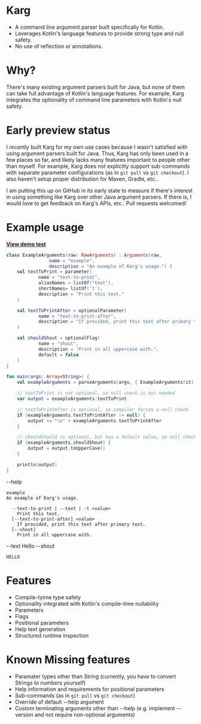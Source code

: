 Karg
==============
- A command line argument parser built specifically for Kotlin.
- Leverages Kotlin's language features to provide strong type and null safety.
- No use of reflection or annotations.

Why?
==============
There's many existing argument parsers built for Java, but none of them can take full advantage of Kotlin's language features. For example, Karg integrates the optionality of command line parameters with Kotlin's null safety.

Early preview status
==============
I recently built Karg for my own use cases because I wasn't satisfied with using argument parsers built for Java. Thus, Karg has only been used in a few places so far, and likely lacks many features important to people other than myself. For example, Karg does not explicitly support sub-commands with separate parameter configurations (as in ```git pull``` vs ```git checkout```). I also haven't setup proper distribution for Maven, Gradle, etc..

I am putting this up on GitHub in its early state to measure if there's interest in using something like Karg over other Java argument parsers. If there is, I would love to get feedback on Karg's APIs, etc.. Pull requests welcomed!

Example usage
==============
[**View demo test**](https://github.com/jshmrsn/karg/blob/master/src/test/java/com/jshmrsn/karg/Demo.kt)

```kotlin
class ExampleArguments(raw: RawArguments) : Arguments(raw,
                name = "example",
                description = "An example of Karg's usage.") {
    val textToPrint = parameter(
            name = "text-to-print",
            aliasNames = listOf("text"),
            shortNames= listOf('t'),
            description = "Print this text."
    )

    val textToPrintAfter = optionalParameter(
            name = "text-to-print-after",
            description = "If provided, print this text after primary text."
    )

    val shouldShout = optionalFlag(
            name = "shout",
            description = "Print in all uppercase with.",
            default = false
    )
}

fun main(args: Array<String>) {
    val exampleArguments = parseArguments(args, { ExampleArguments(it) })

    // textToPrint is not optional, so null check is not needed
    var output = exampleArguments.textToPrint

    // textToPrintAfter is optional, so compiler forces a null check
    if (exampleArguments.textToPrintAfter != null) {
        output += "\n" + exampleArguments.textToPrintAfter
    }

    // shouldShould is optional, but has a default value, so null check is not needed
    if (exampleArguments.shouldShout) {
        output = output.toUpperCase()
    }

    println(output)
}
```

--help

    example
    An example of Karg's usage.

      --text-to-print | --text | -t <value>
        Print this text.
      [--text-to-print-after] <value>
        If provided, print this text after primary text.
      [--shout]
        Print in all uppercase with.

--text Hello --shout

    HELLO

Features
==============
- Compile-tyime type safety
- Optionality integrated with Kotlin's compile-time nullability
- Parameters
- Flags
- Positional parameters
- Help text generation
- Structured runtime inspection

Known Missing features
==============
- Paramater types other than String (currently, you have to convert Strings to numbers yourself)
- Help information and requirements for positional parameters
- Sub-commands (as in `git pull` vs `git checkout`)
- Override of default --help argument
- Custom terminating arguments other than --help (e.g. implement --version and not require non-optional arguments)
